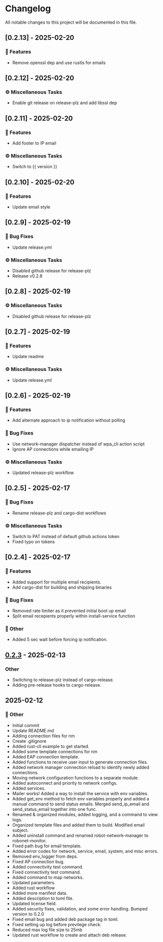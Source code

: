 # Changelog

All notable changes to this project will be documented in this file.

## [0.2.13] - 2025-02-20

### 🚀 Features

- Remove openssl dep and use rustls for emails

<!-- generated by git-cliff -->
## [0.2.12] - 2025-02-20

### ⚙️ Miscellaneous Tasks

- Enable git release on release-plz and add libssl dep

<!-- generated by git-cliff -->
## [0.2.11] - 2025-02-20

### 🚀 Features

- Add footer to IP email

### ⚙️ Miscellaneous Tasks

- Switch to {{ version }}

<!-- generated by git-cliff -->
## [0.2.10] - 2025-02-20

### 🚀 Features

- Update email style

<!-- generated by git-cliff -->
## [0.2.9] - 2025-02-19

### 🐛 Bug Fixes

- Update release.yml

### ⚙️ Miscellaneous Tasks

- Disabled github release for release-plz
- Release v0.2.8

<!-- generated by git-cliff -->
## [0.2.8] - 2025-02-19

### ⚙️ Miscellaneous Tasks

- Disabled github release for release-plz

<!-- generated by git-cliff -->
## [0.2.7] - 2025-02-19

### 🚀 Features

- Update readme

### ⚙️ Miscellaneous Tasks

- Update release.yml

<!-- generated by git-cliff -->
## [0.2.6] - 2025-02-19

### 🚀 Features

- Add alternate approach to ip notification without polling

### 🐛 Bug Fixes

- Use network-manager dispatcher instead of wpa_cli action script
- Ignore AP connections while emailing IP

### ⚙️ Miscellaneous Tasks

- Updated release-plz workflow

<!-- generated by git-cliff -->
## [0.2.5] - 2025-02-17

### 🐛 Bug Fixes

- Rename release-plz and cargo-dist workflows

### ⚙️ Miscellaneous Tasks

- Switch to PAT instead of default github actions token
- Fixed typo on tokens

<!-- generated by git-cliff -->
## [0.2.4] - 2025-02-17

### 🚀 Features

- Added support for multiple email recipients.
- Add cargo-dist for building and shipping binaries

### 🐛 Bug Fixes

- Removed rate limiter as it prevented initial boot up email
- Split email recepients properly within install-service function

### 💼 Other

- Added 5 sec wait before forcing ip notification.

<!-- generated by git-cliff -->
## [0.2.3](https://github.com/neurobionics/robonet/compare/v0.2.2...v0.2.3) - 2025-02-13

### Other

- Switching to release-plz instead of cargo-release.
- Adding pre-release hooks to cargo-release.

## 2025-02-12

### 💼 Other

- Initial commit
- Update README.md
- Adding connection files for nm
- Create .gitignore
- Added rust-cli example to get started.
- Added some template connections for nm
- Added EAP connection template.
- Added functions to receive user input to generate connection files.
- Added network manager connection reload to identify newly added connections.
- Moving network configuration functions to a separate module.
- Added autoconnect and priority to network configs.
- Added services.
- Mailer works! Added a way to install the service with env variables.
- Added get_env method to fetch env variables properly and added a manual command to send status emails. Merged send_ip_email and send_status_email together into one func.
- Renamed & organized modules, added logging, and a command to view logs.
- Organized template files and added them to build. Modified email subject.
- Added uninstall command and renamed robot-network-manager to robonet-monitor.
- Fixed path bug for email template.
- Added error codes for network, service, email, system, and misc errors.
- Removed env_logger from deps.
- Fixed AP connection bug.
- Added connectivity test command.
- Fixed connectivity test command.
- Added command to map networks.
- Updated parameters.
- Added rust workflow
- Added more manifest data.
- Added description to toml file.
- Updated license field.
- Added security fixes, validation, and some error handling. Bumped version to 0.2.0
- Fixed email bug and added deb package tag in toml.
- Fixed setting up log before previlege check.
- Reduced max log file size to 25mb
- Updated rust workflow to create and attach deb release.

<!-- generated by git-cliff -->
